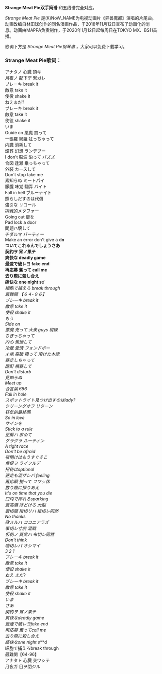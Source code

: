 

**Strange Meat Pie双手简谱** 和五线谱完全对应。

_Strange Meat Pie_
是(K)NoW_NAME为电视动画片《异兽魔都》演唱的片尾曲。动画改编自林田球创作的同名漫画作品，于2018年11月12日宣布了动画化的消息。动画由MAPPA负责制作，于2020年1月12日起每周日在TOKYO
MX、BS11首播。

歌词下方是 _Strange Meat Pie钢琴谱_ ，大家可以免费下载学习。

### Strange Meat Pie歌词：

アナタノ 心臓 頂キ  
月夜ノ 配下デ 繋ガレ  
ブレーキ break it  
敵意 take it  
使役 shake it  
ねえまだ?  
ブレーキ break it  
敵意 take it  
使役 shake it  
いま  
Guide on 悪魔 買って  
一張羅 網羅 狂っちゃって  
内臓 消耗して  
煙葬 幻想 ランデブー  
I don't 脳波 沿って パズズ  
合図 逢瀬 乗っちゃって  
外装 カースして  
Don't stop take me  
素知らぬ ミートパイ  
朦朧 味覚 翻弄 バイト  
Fall in hell ブルーナイト  
照らしだすのは代償  
強引な リコール  
挑戦的メタファー  
Going out 扉を  
Pad lock a door  
問題ハ壊して  
チダルマ パーティー  
Make an error don't give a d**n  
ついてこれるんでしょうさあ  
契約ヲ 宵ノ果テ  
爽快な deadly game  
最速で破レヨ fake end  
再応募 奮って call me  
去り際に殺し合え  
痛快な one night s***d  
細胞で捕えろ break through  
最難関 【６４-９６】  
ブレーキ break it  
敵意 take it  
使役 shake it  
もう  
Side on  
悪魔 売って 大衆 guys 視線  
ちぎっちゃって  
内心 焦燥して  
冷蔵 愛情 フォンドボー  
才能 突破 吸って 溶けた本能  
暴走しちゃって  
酩酊 横暴して  
Don't disturb  
見知らぬ  
Meet up  
合言葉 666  
Fall in hole  
スポットライト見つけ出すのはlady?  
クリーングオフ リターン  
狂気的最終回  
So in love  
サインを  
Stick to a rule  
正解ハ 求めて  
グラグラ ルーティン  
A tight race  
Don't be afraid  
夜明けはもうすぐそこ  
催促ヲ ライフルデ  
招待はoptional  
迷走も混ザレバ feeling  
再応戦 揃って フワッ休  
散り際に探りあえ  
It's on time that you die  
口内で痺れろsparking  
最高潮 ほどけろ 大脳  
雲切間 指切リハ 紙切レ同然  
No thanks  
欲スルハ ココニアラズ  
事切レ寸前 混戦  
仮初ノ 真実ハ 布切レ同然  
Don't think  
噛切レバ オシマイ  
3 2 1  
ブレーキ break it  
敵意 take it  
使役 shake it  
ねえ まだ?  
ブレーキ break it  
敵意 take it  
使役 shake it  
いま  
さあ  
契約ヲ 宵ノ果テ  
爽快なdeadly game  
最速で破レヨfake end  
再応募 奮ってcall me  
去り際に殺し合え  
痛快なone night s***d  
細胞で捕えろbreak through  
最難関【64-96】  
アナタト 心臓 交ワシテ  
月夜ガ 目ヲ閉ジル

